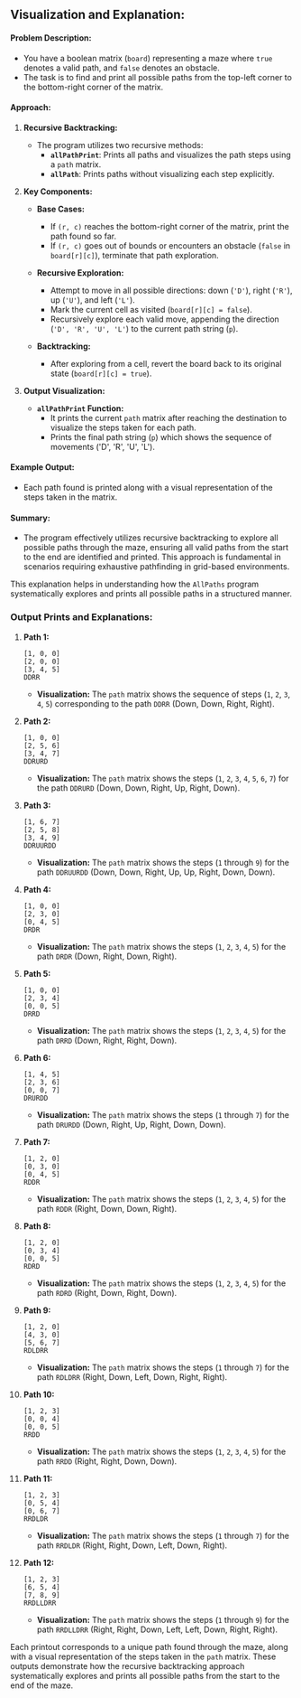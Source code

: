 ## Visualization and Explanation:

#### Problem Description:
- You have a boolean matrix (`board`) representing a maze where `true` denotes a valid path, and `false` denotes an obstacle.
- The task is to find and print all possible paths from the top-left corner to the bottom-right corner of the matrix.

#### Approach:
1. **Recursive Backtracking:**
   - The program utilizes two recursive methods:
     - **`allPathPrint`**: Prints all paths and visualizes the path steps using a `path` matrix.
     - **`allPath`**: Prints paths without visualizing each step explicitly.

2. **Key Components:**
   - **Base Cases:**
     - If `(r, c)` reaches the bottom-right corner of the matrix, print the path found so far.
     - If `(r, c)` goes out of bounds or encounters an obstacle (`false` in `board[r][c]`), terminate that path exploration.

   - **Recursive Exploration:**
     - Attempt to move in all possible directions: down (`'D'`), right (`'R'`), up (`'U'`), and left (`'L'`).
     - Mark the current cell as visited (`board[r][c] = false`).
     - Recursively explore each valid move, appending the direction (`'D', 'R', 'U', 'L'`) to the current path string (`p`).

   - **Backtracking:**
     - After exploring from a cell, revert the board back to its original state (`board[r][c] = true`).

3. **Output Visualization:**
   - **`allPathPrint` Function:**
     - It prints the current `path` matrix after reaching the destination to visualize the steps taken for each path.
     - Prints the final path string (`p`) which shows the sequence of movements ('D', 'R', 'U', 'L').

#### Example Output:
- Each path found is printed along with a visual representation of the steps taken in the matrix.

#### Summary:
- The program effectively utilizes recursive backtracking to explore all possible paths through the maze, ensuring all valid paths from the start to the end are identified and printed. This approach is fundamental in scenarios requiring exhaustive pathfinding in grid-based environments.

This explanation helps in understanding how the `AllPaths` program systematically explores and prints all possible paths in a structured manner.


### Output Prints and Explanations:

1. **Path 1:**
   ```
   [1, 0, 0]
   [2, 0, 0]
   [3, 4, 5]
   DDRR
   ```
   - **Visualization:** The `path` matrix shows the sequence of steps (`1`, `2`, `3`, `4`, `5`) corresponding to the path `DDRR` (Down, Down, Right, Right).

2. **Path 2:**
   ```
   [1, 0, 0]
   [2, 5, 6]
   [3, 4, 7]
   DDRURD
   ```
   - **Visualization:** The `path` matrix shows the steps (`1`, `2`, `3`, `4`, `5`, `6`, `7`) for the path `DDRURD` (Down, Down, Right, Up, Right, Down).

3. **Path 3:**
   ```
   [1, 6, 7]
   [2, 5, 8]
   [3, 4, 9]
   DDRUURDD
   ```
   - **Visualization:** The `path` matrix shows the steps (`1` through `9`) for the path `DDRUURDD` (Down, Down, Right, Up, Up, Right, Down, Down).

4. **Path 4:**
   ```
   [1, 0, 0]
   [2, 3, 0]
   [0, 4, 5]
   DRDR
   ```
   - **Visualization:** The `path` matrix shows the steps (`1`, `2`, `3`, `4`, `5`) for the path `DRDR` (Down, Right, Down, Right).

5. **Path 5:**
   ```
   [1, 0, 0]
   [2, 3, 4]
   [0, 0, 5]
   DRRD
   ```
   - **Visualization:** The `path` matrix shows the steps (`1`, `2`, `3`, `4`, `5`) for the path `DRRD` (Down, Right, Right, Down).

6. **Path 6:**
   ```
   [1, 4, 5]
   [2, 3, 6]
   [0, 0, 7]
   DRURDD
   ```
   - **Visualization:** The `path` matrix shows the steps (`1` through `7`) for the path `DRURDD` (Down, Right, Up, Right, Down, Down).

7. **Path 7:**
   ```
   [1, 2, 0]
   [0, 3, 0]
   [0, 4, 5]
   RDDR
   ```
   - **Visualization:** The `path` matrix shows the steps (`1`, `2`, `3`, `4`, `5`) for the path `RDDR` (Right, Down, Down, Right).

8. **Path 8:**
   ```
   [1, 2, 0]
   [0, 3, 4]
   [0, 0, 5]
   RDRD
   ```
   - **Visualization:** The `path` matrix shows the steps (`1`, `2`, `3`, `4`, `5`) for the path `RDRD` (Right, Down, Right, Down).

9. **Path 9:**
   ```
   [1, 2, 0]
   [4, 3, 0]
   [5, 6, 7]
   RDLDRR
   ```
   - **Visualization:** The `path` matrix shows the steps (`1` through `7`) for the path `RDLDRR` (Right, Down, Left, Down, Right, Right).

10. **Path 10:**
    ```
    [1, 2, 3]
    [0, 0, 4]
    [0, 0, 5]
    RRDD
    ```
    - **Visualization:** The `path` matrix shows the steps (`1`, `2`, `3`, `4`, `5`) for the path `RRDD` (Right, Right, Down, Down).

11. **Path 11:**
    ```
    [1, 2, 3]
    [0, 5, 4]
    [0, 6, 7]
    RRDLDR
    ```
    - **Visualization:** The `path` matrix shows the steps (`1` through `7`) for the path `RRDLDR` (Right, Right, Down, Left, Down, Right).

12. **Path 12:**
    ```
    [1, 2, 3]
    [6, 5, 4]
    [7, 8, 9]
    RRDLLDRR
    ```
    - **Visualization:** The `path` matrix shows the steps (`1` through `9`) for the path `RRDLLDRR` (Right, Right, Down, Left, Left, Down, Right, Right).

Each printout corresponds to a unique path found through the maze, along with a visual representation of the steps taken in the `path` matrix. These outputs demonstrate how the recursive backtracking approach systematically explores and prints all possible paths from the start to the end of the maze.

